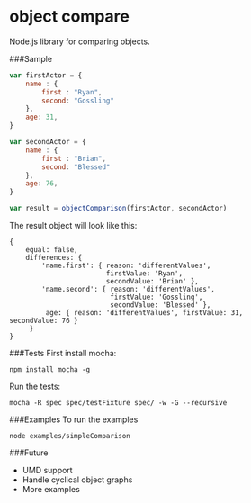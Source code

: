 object compare
=======
Node.js library for comparing objects.

###Sample
```js
var firstActor = {
    name : {
        first : "Ryan",
        second: "Gossling"
    },
    age: 31,
}

var secondActor = {
    name : {
        first : "Brian",
        second: "Blessed"
    },
    age: 76,
}

var result = objectComparison(firstActor, secondActor)
```
The result object will look like this:
```
{ 
    equal: false,
    differences: { 
        'name.first': { reason: 'differentValues',
                        firstValue: 'Ryan',
                        secondValue: 'Brian' },
        'name.second': { reason: 'differentValues',
                         firstValue: 'Gossling',
                         secondValue: 'Blessed' },
         age: { reason: 'differentValues', firstValue: 31, secondValue: 76 } 
     } 
}
```

###Tests
First install mocha: 

    npm install mocha -g

Run the tests:

    mocha -R spec spec/testFixture spec/ -w -G --recursive

###Examples
To run the examples
    
    node examples/simpleComparison

###Future
* UMD support
* Handle cyclical object graphs
* More examples
